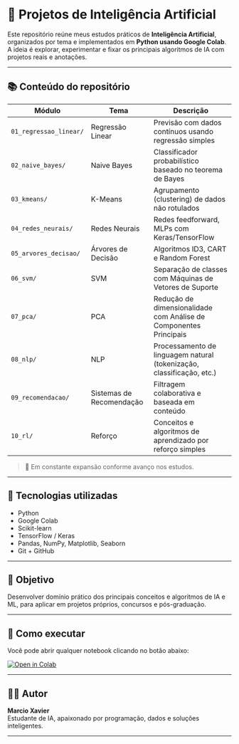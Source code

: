 # 🤖 Projetos de Inteligência Artificial

Este repositório reúne meus estudos práticos de **Inteligência Artificial**, organizados por tema e implementados em **Python usando Google Colab**. A ideia é explorar, experimentar e fixar os principais algoritmos de IA com projetos reais e anotações.

---

## 📚 Conteúdo do repositório

| Módulo | Tema | Descrição |
|--------|------|-----------|
| `01_regressao_linear/` | Regressão Linear | Previsão com dados contínuos usando regressão simples |
| `02_naive_bayes/` | Naive Bayes | Classificador probabilístico baseado no teorema de Bayes |
| `03_kmeans/` | K-Means | Agrupamento (clustering) de dados não rotulados |
| `04_redes_neurais/` | Redes Neurais | Redes feedforward, MLPs com Keras/TensorFlow |
| `05_arvores_decisao/` | Árvores de Decisão | Algoritmos ID3, CART e Random Forest |
| `06_svm/` | SVM | Separação de classes com Máquinas de Vetores de Suporte |
| `07_pca/` | PCA | Redução de dimensionalidade com Análise de Componentes Principais |
| `08_nlp/` | NLP | Processamento de linguagem natural (tokenização, classificação, etc.) |
| `09_recomendacao/` | Sistemas de Recomendação | Filtragem colaborativa e baseada em conteúdo |
| `10_rl/` | Reforço | Conceitos e algoritmos de aprendizado por reforço simples |

> 🔁 Em constante expansão conforme avanço nos estudos.

---

## 📌 Tecnologias utilizadas

- Python
- Google Colab
- Scikit-learn
- TensorFlow / Keras
- Pandas, NumPy, Matplotlib, Seaborn
- Git + GitHub

---

## 🎯 Objetivo

Desenvolver domínio prático dos principais conceitos e algoritmos de IA e ML, para aplicar em projetos próprios, concursos e pós-graduação.

---

## 🚀 Como executar

Você pode abrir qualquer notebook clicando no botão abaixo:

[![Open in Colab](https://colab.research.google.com/assets/colab-badge.svg)](https://colab.research.google.com/)

---

## 👨‍💻 Autor

**Marcio Xavier**  
Estudante de IA, apaixonado por programação, dados e soluções inteligentes.

---

